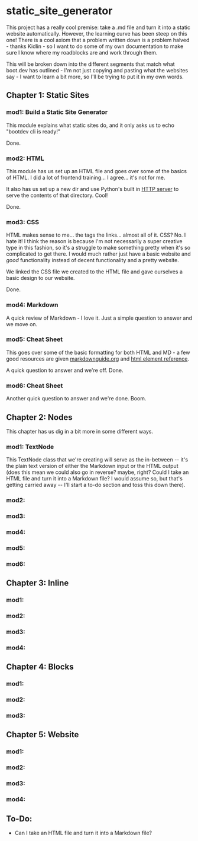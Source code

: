 # static_site_generator
This project has a really cool premise: take a .md file and turn it into a static website automatically. However, the learning curve has been steep on this one! There is a cool axiom that a problem written down is a problem halved - thanks Kidlin - so I want to do some of my own documentation to make sure I know where my roadblocks are and work through them.

This will be broken down into the different segments that match what boot.dev has outlined - I'm not just copying and pasting what the websites say - I want to learn a bit more, so I'll be trying to put it in my own words.

## Chapter 1: Static Sites
### mod1: Build a Static Site Generator
This module explains what static sites do, and it only asks us to echo "bootdev cli is ready!"

Done.

### mod2: HTML
This module has us set up an HTML file and goes over some of the basics of HTML. I did a lot of frontend training... I agree... it's not for me. 

It also has us set up a new dir and use Python's built in [HTTP server](https://docs.python.org/3/library/http.server.html) to serve the contents of that directory. Cool!

Done.

### mod3: CSS
HTML makes sense to me... the tags the links... almost all of it. CSS? No. I hate it! I think the reason is because I'm not necessarily a super creative type in this fashion, so it's a struggle to make something pretty when it's so complicated to get there. I would much rather just have a basic website and *good* functionality instead of decent functionality and a pretty website.

We linked the CSS file we created to the HTML file and gave ourselves a basic design to our website.

Done.

### mod4: Markdown
A quick review of Markdown - I love it. Just a simple question to answer and we move on.

### mod5: Cheat Sheet
This goes over some of the basic formatting for both HTML and MD - a few good resources are given [markdownguide.org](https://www.markdownguide.org/cheat-sheet/) and [html element reference](https://developer.mozilla.org/en-US/docs/Web/HTML/Element).

A quick question to answer and we're off. Done.

### mod6: Cheat Sheet
Another quick question to answer and we're done. Boom.

## Chapter 2: Nodes
This chapter has us dig in a bit more in some different ways.

### mod1: TextNode
This TextNode class that we're creating will serve as the in-between -- it's the plain text version of either the Markdown input or the HTML output (does this mean we could also go in reverse? maybe, right? Could I take an HTML file and turn it into a Markdown file? I would assume so, but that's getting carried away -- I'll start a to-do section and toss this down there).

### mod2:

### mod3:

### mod4:

### mod5:

### mod6:

## Chapter 3: Inline

### mod1:

### mod2:

### mod3:

### mod4:

## Chapter 4: Blocks

### mod1:

### mod2:

### mod3:

## Chapter 5: Website

### mod1:

### mod2:

### mod3:

### mod4:

## To-Do:
* Can I take an HTML file and turn it into a Markdown file?